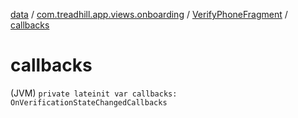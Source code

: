 [data](../../index.md) / [com.treadhill.app.views.onboarding](../index.md) / [VerifyPhoneFragment](index.md) / [callbacks](./callbacks.md)

# callbacks

(JVM) `private lateinit var callbacks: OnVerificationStateChangedCallbacks`